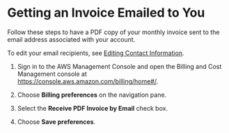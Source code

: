 # Getting an Invoice Emailed to You<a name="emailed-invoice"></a>

Follow these steps to have a PDF copy of your monthly invoice sent to the email address associated with your account\. 

To edit your email recipients, see [Editing Contact Information](manage-account-payment.md#manage-account-payment-edit-contacts)\.

1. Sign in to the AWS Management Console and open the Billing and Cost Management console at [https://console\.aws\.amazon\.com/billing/home\#/](https://console.aws.amazon.com/billing/home)\.

1. Choose **Billing preferences** on the navigation pane\.

1. Select the **Receive PDF Invoice by Email** check box\. 

1. Choose **Save preferences**\. 